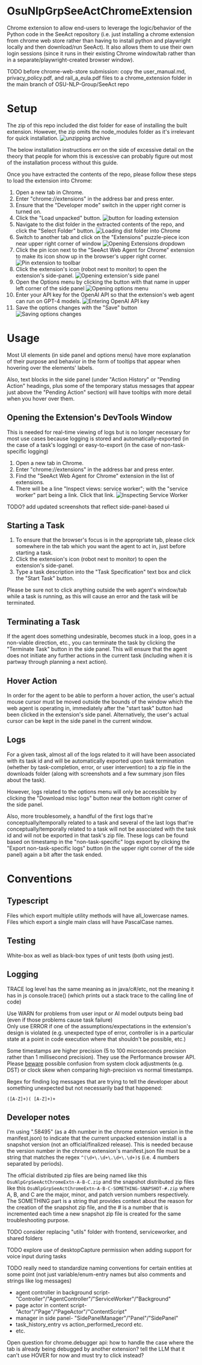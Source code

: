 # OsuNlpGrpSeeActChromeExtension

Chrome extension to allow end-users to leverage the logic/behavior of the Python code in the SeeAct repository (i.e.
just installing a chrome extension from chrome web store rather than having to install python and playwright locally and
then download/run SeeAct). It also allows them to use their own login sessions (since it runs in their existing Chrome
window/tab rather than in a separate/playwright-created browser window).

TODO before chrome-web-store submission: copy the user_manual.md, privacy_policy.pdf, and rail_a_eula.pdf files 
  to a chrome_extension folder in the main branch of OSU-NLP-Group/SeeAct repo

# Setup

The zip of this repo included the dist folder for ease of installing the built extension. However, the zip omits the 
node_modules folder as it's irrelevant for quick installation.
![unzipping archive](images/unzipping.png)

The below installation instructions err on the side of excessive detail on the theory that people for whom this is excessive
can probably figure out most of the installation process without this guide.

Once you have extracted the contents of the repo, please follow these steps to load the extension into Chrome:
1. Open a new tab in Chrome.
2. Enter "chrome://extensions" in the address bar and press enter.
3. Ensure that the "Developer mode" switch in the upper right corner is turned on.
4. Click the "Load unpacked" button.
![button for loading extension](images/setup_step4.png)
5. Navigate to the dist folder in the extracted contents of the repo, and click the "Select Folder" button.
![Loading dist folder into Chrome](images/loading_dist_into_chrome.png)
6. Switch to another tab and click on the "Extensions" puzzle-piece icon near upper right corner of window
![Opening Extensions dropdown](images/setup_step6.png)
7. Click the pin icon next to the "SeeAct Web Agent for Chrome" extension to make its icon show up in the browser's upper right corner. 
![Pin extension to toolbar](images/pinning_extension.png)
8. Click the extension's icon (robot next to monitor) to open the extension's side-panel.
![Opening extension's side panel](images/open_side_panel.png)
9. Open the Options menu by clicking the button with that name in upper left corner of the side panel
![Opening options menu](images/open_options_menu.png)
10. Enter your API key for the OpenAI API so that the extension's web agent can run on GPT-4 models.
![Entering OpenAI API key](images/set_openai_api_key.png)
11. Save the options changes with the "Save" button
![Saving options changes](images/save_options_changes.png)

# Usage
Most UI elements (in side panel and options menu) have more explanation of their purpose and behavior in the form of
tooltips that appear when hovering over the elements' labels.

Also, text blocks in the side panel (under "Action History" or "Pending Action" headings, plus some of the temporary status messages that appear just above the "Pending Action" section) 
will have tooltips with more detail when you hover over them.

## Opening the Extension's DevTools Window
This is needed for real-time viewing of logs but is no longer necessary for most use cases because logging is stored and automatically-exported (in the case of a task's logging) or easy-to-export (in the case of non-task-specific logging)

1. Open a new tab in Chrome.
2. Enter "chrome://extensions" in the address bar and press enter.
3. Find the "SeeAct Web Agent for Chrome" extension in the list of extensions.
4. There will be a line "Inspect views: service worker"; with the "service worker" part being a link. Click that link.
![Inspecting Service Worker](images/open_service_worker_console.png)

TODO? add updated screenshots that reflect side-panel-based ui
## Starting a Task
1. To ensure that the browser's focus is in the appropriate tab, please click somewhere in the tab which you want the 
agent to act in, just before starting a task.
2. Click the extension's icon (robot next to monitor) to open the extension's side-panel.
3. Type a task description into the "Task Specification" text box and click the "Start Task" button.  

Please be sure not to click anything outside the web agent's window/tab while a task is running, as this
will cause an error and the task will be terminated.

## Terminating a Task
If the agent does something undesirable, becomes stuck in a loop, goes in a non-viable direction, etc.,
you can terminate the task by clicking the "Terminate Task" button in the side panel. This will ensure that the agent
does not initiate any further actions in the current task (including when it is partway through planning a next action).

## Hover Action
In order for the agent to be able to perform a hover action, the user's actual mouse cursor must be moved outside the
bounds of the window which the web agent is operating in, immediately after the "start task" button had been clicked 
in the extension's side panel. Alternatively, the user's actual cursor can be kept in the side panel in the current window.

## Logs
For a given task, almost all of the logs related to it will have been associated with its task id and will be automatically
exported upon task termination (whether by task-completion, error, or user intervention) to a zip file in the downloads folder (along with screenshots and a few summary json files about the task).

However, logs related to the options menu will only be accessible by clicking the "Download misc logs" button near the bottom right corner of the side panel.

Also, more troublesomely, a handful of the first logs that're conceptually/temporally related to a task and several of the last logs that're conceptually/temporally related to a task will not be associated with the task id and will not be exported in that task's zip file. These logs can be found based on timestamp in the "non-task-specific" logs export by clicking the "Export non-task-specific logs" button (in the upper right corner of the side panel) again a bit after the task ended.

# Conventions

## Typescript

Files which export multiple utility methods will have all_lowercase names. Files which export a single main class will 
have PascalCase names.

## Testing

White-box as well as black-box types of unit tests (both using jest).

## Logging

TRACE log level has the same meaning as in java/c#/etc, not the meaning it has in js console.trace() (which prints out 
a stack trace to the calling line of code)

Use WARN for problems from user input or AI model outputs being bad (even if those problems cause task failure)  
Only use ERROR if one of the assumptions/expectations in the extension's design is violated (e.g. unexpected type of 
error, controller is in a particular state at a point in code execution where that shouldn't be possible, etc.)

Some timestamps are higher precision (5 to 100 microseconds precision rather than 1 millisecond precision). They use the
Performance browser API. Please [beware](https://developer.mozilla.org/en-US/docs/Web/API/Performance/now#description) 
possible confusion from system clock adjustments (e.g. DST) or clock skew when comparing high-precision vs normal timestamps.

Regex for finding log messages that are trying to tell the developer about something unexpected but not necessarily bad that happened:  
```regexp
([A-Z]+)( [A-Z]+)+
```

## Developer notes

I'm using ".58495" (as a 4th number in the chrome extension version in the manifest.json) to indicate that the current
unpacked extension install is a snapshot version (not an official/finalized release). This is needed because the
version number in the chrome extension's manifest.json file must be a string that matches the regex
`^(\d+\.\d+\.\d+\.\d+)$` (i.e. 4 numbers separated by periods).

The official distributed zip files are being named like this `OsuNlpGrpSeeActChromeExtn-A-B-C.zip`
and the snapshot distributed zip files like this `OsuNlpGrpSeeActChromeExtn-A-B-C-SOMETHING-SNAPSHOT-#.zip`
where A, B, and C are the major, minor, and patch version numbers respectively. The SOMETHING part is a string that
provides context about the reason for the creation of the snapshot zip file, and the # is a number that is incremented 
each time a new snapshot zip file is created for the same troubleshooting purpose.


TODO consider replacing "utils" folder with frontend, serviceworker, and shared folders


TODO explore use of desktopCapture permission when adding support for voice input during tasks

TODO really need to standardize naming conventions for certain entities at some point (not just variable/enum-entry names but also comments and strings like log messages)
 - agent controller in background script- "Controller"/"AgentController"/"ServiceWorker"/"Background"
 - page actor in content script- "Actor"/"Page"/"PageActor"/"ContentScript"
 - manager in side panel- "SidePanelManager"/"Panel"/"SidePanel"
 - task_history_entry vs action_performed_record  etc.
 - etc.


Open question for chrome.debugger api: how to handle the case where the tab is already being
 debugged by another extension? tell the LLM that it can't use HOVER for now and must try to click instead?
